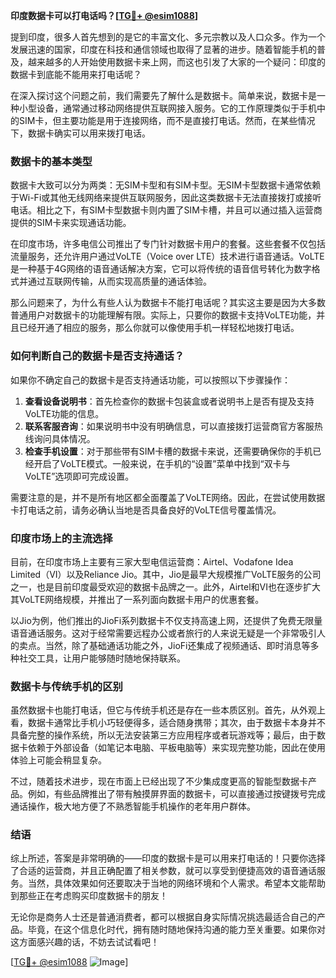 **印度数据卡可以打电话吗？[[TG💪+ @esim1088](https://t.me/s/esim1088)]**

提到印度，很多人首先想到的是它的丰富文化、多元宗教以及人口众多。作为一个发展迅速的国家，印度在科技和通信领域也取得了显著的进步。随着智能手机的普及，越来越多的人开始使用数据卡来上网，而这也引发了大家的一个疑问：印度的数据卡到底能不能用来打电话呢？

在深入探讨这个问题之前，我们需要先了解什么是数据卡。简单来说，数据卡是一种小型设备，通常通过移动网络提供互联网接入服务。它的工作原理类似于手机中的SIM卡，但主要功能是用于连接网络，而不是直接打电话。然而，在某些情况下，数据卡确实可以用来拨打电话。

### 数据卡的基本类型

数据卡大致可以分为两类：无SIM卡型和有SIM卡型。无SIM卡型数据卡通常依赖于Wi-Fi或其他无线网络来提供互联网服务，因此这类数据卡无法直接拨打或接听电话。相比之下，有SIM卡型数据卡则内置了SIM卡槽，并且可以通过插入运营商提供的SIM卡来实现通话功能。

在印度市场，许多电信公司推出了专门针对数据卡用户的套餐。这些套餐不仅包括流量服务，还允许用户通过VoLTE（Voice over LTE）技术进行语音通话。VoLTE是一种基于4G网络的语音通话解决方案，它可以将传统的语音信号转化为数字格式并通过互联网传输，从而实现高质量的通话体验。

那么问题来了，为什么有些人认为数据卡不能打电话呢？其实这主要是因为大多数普通用户对数据卡的功能理解有限。实际上，只要你的数据卡支持VoLTE功能，并且已经开通了相应的服务，那么你就可以像使用手机一样轻松地拨打电话。

### 如何判断自己的数据卡是否支持通话？

如果你不确定自己的数据卡是否支持通话功能，可以按照以下步骤操作：

1. **查看设备说明书**：首先检查你的数据卡包装盒或者说明书上是否有提及支持VoLTE功能的信息。
2. **联系客服咨询**：如果说明书中没有明确信息，可以直接拨打运营商官方客服热线询问具体情况。
3. **检查手机设置**：对于那些带有SIM卡槽的数据卡来说，还需要确保你的手机已经开启了VoLTE模式。一般来说，在手机的“设置”菜单中找到“双卡与VoLTE”选项即可完成设置。

需要注意的是，并不是所有地区都全面覆盖了VoLTE网络。因此，在尝试使用数据卡打电话之前，请务必确认当地是否具备良好的VoLTE信号覆盖情况。

### 印度市场上的主流选择

目前，在印度市场上主要有三家大型电信运营商：Airtel、Vodafone Idea Limited（VI）以及Reliance Jio。其中，Jio是最早大规模推广VoLTE服务的公司之一，也是目前印度最受欢迎的数据卡品牌之一。此外，Airtel和VI也在逐步扩大其VoLTE网络规模，并推出了一系列面向数据卡用户的优惠套餐。

以Jio为例，他们推出的JioFi系列数据卡不仅支持高速上网，还提供了免费无限量语音通话服务。这对于经常需要远程办公或者旅行的人来说无疑是一个非常吸引人的卖点。当然，除了基础通话功能之外，JioFi还集成了视频通话、即时消息等多种社交工具，让用户能够随时随地保持联系。

### 数据卡与传统手机的区别

虽然数据卡也能打电话，但它与传统手机还是存在一些本质区别。首先，从外观上看，数据卡通常比手机小巧轻便得多，适合随身携带；其次，由于数据卡本身并不具备完整的操作系统，所以无法安装第三方应用程序或者玩游戏等；最后，由于数据卡依赖于外部设备（如笔记本电脑、平板电脑等）来实现完整功能，因此在使用体验上可能会稍显复杂。

不过，随着技术进步，现在市面上已经出现了不少集成度更高的智能型数据卡产品。例如，有些品牌推出了带有触摸屏界面的数据卡，可以直接通过按键拨号完成通话操作，极大地方便了不熟悉智能手机操作的老年用户群体。

### 结语

综上所述，答案是非常明确的——印度的数据卡是可以用来打电话的！只要你选择了合适的运营商，并且正确配置了相关参数，就可以享受到便捷高效的语音通话服务。当然，具体效果如何还要取决于当地的网络环境和个人需求。希望本文能帮助到那些正在考虑购买印度数据卡的朋友！

无论你是商务人士还是普通消费者，都可以根据自身实际情况挑选最适合自己的产品。毕竟，在这个信息化时代，拥有随时随地保持沟通的能力至关重要。如果你对这方面感兴趣的话，不妨去试试看吧！

[[TG💪+ @esim1088](https://t.me/s/esim1088) ![Image](https://i.postimg.cc/4NQfJmqS/Snipaste-2025-05-13-00-14-12.png)]